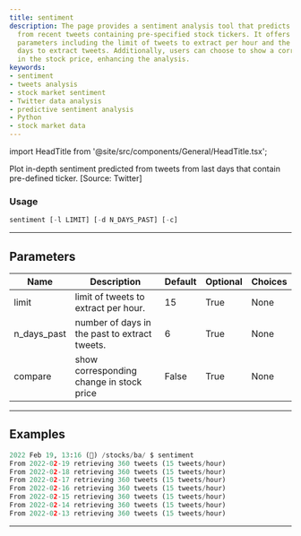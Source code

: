 ```yaml
---
title: sentiment
description: The page provides a sentiment analysis tool that predicts in-depth sentiment
  from recent tweets containing pre-specified stock tickers. It offers customizable
  parameters including the limit of tweets to extract per hour and the number of past
  days to extract tweets. Additionally, users can choose to show a corresponding change
  in the stock price, enhancing the analysis.
keywords:
- sentiment
- tweets analysis
- stock market sentiment
- Twitter data analysis
- predictive sentiment analysis
- Python
- stock market data
---
```


import HeadTitle from '@site/src/components/General/HeadTitle.tsx';

<HeadTitle title="stocks/ba/sentiment - Reference | OpenBB Terminal Docs" />

Plot in-depth sentiment predicted from tweets from last days that contain pre-defined ticker. [Source: Twitter]

### Usage

```python
sentiment [-l LIMIT] [-d N_DAYS_PAST] [-c]
```

---

## Parameters

| Name | Description | Default | Optional | Choices |
| ---- | ----------- | ------- | -------- | ------- |
| limit | limit of tweets to extract per hour. | 15 | True | None |
| n_days_past | number of days in the past to extract tweets. | 6 | True | None |
| compare | show corresponding change in stock price | False | True | None |


---

## Examples

```python
2022 Feb 19, 13:16 (🦋) /stocks/ba/ $ sentiment
From 2022-02-19 retrieving 360 tweets (15 tweets/hour)
From 2022-02-18 retrieving 360 tweets (15 tweets/hour)
From 2022-02-17 retrieving 360 tweets (15 tweets/hour)
From 2022-02-16 retrieving 360 tweets (15 tweets/hour)
From 2022-02-15 retrieving 360 tweets (15 tweets/hour)
From 2022-02-14 retrieving 360 tweets (15 tweets/hour)
From 2022-02-13 retrieving 360 tweets (15 tweets/hour)
```
---

